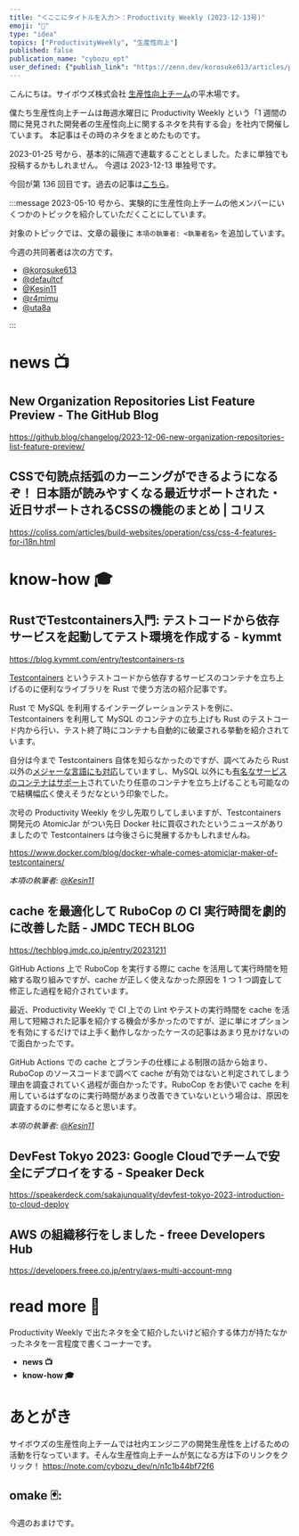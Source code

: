 ```yaml
---
title: "＜ここにタイトルを入力＞：Productivity Weekly (2023-12-13号)"
emoji: "🐁"
type: "idea"
topics: ["ProductivityWeekly", "生産性向上"]
published: false
publication_name: "cybozu_ept"
user_defined: {"publish_link": "https://zenn.dev/korosuke613/articles/productivity-weekly-20231213"}
---
```


こんにちは。サイボウズ株式会社 [生産性向上チーム](https://note.com/cybozu_dev/n/n1c1b44bf72f6)の平木場です。

僕たち生産性向上チームは毎週水曜日に Productivity Weekly という「1 週間の間に発見された開発者の生産性向上に関するネタを共有する会」を社内で開催しています。
本記事はその時のネタをまとめたものです。


2023-01-25 号から、基本的に隔週で連載することとしました。たまに単独でも投稿するかもしれません。
今週は 2023-12-13 単独号です。

今回が第 136 回目です。過去の記事は[こちら](https://zenn.dev/topics/productivityweekly?order=latest)。

:::message
2023-05-10 号から、実験的に生産性向上チームの他メンバーにいくつかのトピックを紹介していただくことにしています。

対象のトピックでは、文章の最後に `本項の執筆者: <執筆者名>` を追加しています。

今週の共同著者は次の方です。
- [@korosuke613](https://zenn.dev/korosuke613)
- [@defaultcf](https://zenn.dev/defaultcf)
- [@Kesin11](https://zenn.dev/kesin11)
- [@r4mimu](https://zenn.dev/r4mimu)
- [@uta8a](https://zenn.dev/uta8a)

:::

# news 📺

## New Organization Repositories List Feature Preview - The GitHub Blog
https://github.blog/changelog/2023-12-06-new-organization-repositories-list-feature-preview/

## CSSで句読点括弧のカーニングができるようになるぞ！ 日本語が読みやすくなる最近サポートされた・近日サポートされるCSSの機能のまとめ | コリス
https://coliss.com/articles/build-websites/operation/css/css-4-features-for-i18n.html

# know-how 🎓

## RustでTestcontainers入門: テストコードから依存サービスを起動してテスト環境を作成する - kymmt
https://blog.kymmt.com/entry/testcontainers-rs

[Testcontainers](https://testcontainers.com/) というテストコードから依存するサービスのコンテナを立ち上げるのに便利なライブラリを Rust で使う方法の紹介記事です。

Rust で MySQL を利用するインテーグレーションテストを例に、Testcontainers を利用して MySQL のコンテナの立ち上げも Rust のテストコード内から行い、テスト終了時にコンテナも自動的に破棄される挙動を紹介されています。

自分は今まで Testcontainers 自体を知らなかったのですが、調べてみたら Rust 以外の[メジャーな言語にも対応](https://testcontainers.com/getting-started/#supported-languages-and-prerequisites)していますし、MySQL 以外にも[有名なサービスのコンテナはサポート](https://testcontainers.com/modules/)されていたり任意のコンテナを立ち上げることも可能なので結構幅広く使えそうだなという印象でした。

次号の Productivity Weekly を少し先取りしてしまいますが、Testcontainers 開発元の AtomicJar がつい先日 Docker 社に買収されたというニュースがありましたので Testcontainers は今後さらに発展するかもしれませんね。

https://www.docker.com/blog/docker-whale-comes-atomicjar-maker-of-testcontainers/

_本項の執筆者: [@Kesin11](https://zenn.dev/kesin11)_

## cache を最適化して RuboCop の CI 実行時間を劇的に改善した話 - JMDC TECH BLOG
https://techblog.jmdc.co.jp/entry/20231211

GitHub Actions 上で RuboCop を実行する際に cache を活用して実行時間を短縮する取り組みですが、cache が正しく使えなかった原因を 1 つ 1 つ調査して修正した過程を紹介されています。

最近、Productivity Weekly で CI 上での Lint やテストの実行時間を cache を活用して短縮された記事を紹介する機会が多かったのですが、逆に単にオプションを有効にするだけでは上手く動作しなかったケースの記事はあまり見かけないので面白かったです。

GitHub Actions での cache とブランチの仕様による制限の話から始まり、RuboCop のソースコードまで調べて cache が有効ではないと判定されてしまう理由を調査されていく過程が面白かったです。RuboCop をお使いで cache を利用しているはずなのに実行時間があまり改善できていないという場合は、原因を調査するのに参考になると思います。

_本項の執筆者: [@Kesin11](https://zenn.dev/kesin11)_

## DevFest Tokyo 2023: Google Cloudでチームで安全にデプロイをする - Speaker Deck
https://speakerdeck.com/sakajunquality/devfest-tokyo-2023-introduction-to-cloud-deploy

## AWS の組織移行をしました - freee Developers Hub
https://developers.freee.co.jp/entry/aws-multi-account-mng

# read more 🍘
Productivity Weekly で出たネタを全て紹介したいけど紹介する体力が持たなかったネタを一言程度で書くコーナーです。

- **news 📺**
- **know-how 🎓**

# あとがき


サイボウズの生産性向上チームでは社内エンジニアの開発生産性を上げるための活動を行なっています。そんな生産性向上チームが気になる方は下のリンクをクリック！
https://note.com/cybozu_dev/n/n1c1b44bf72f6

<!-- :::message すみません、今週もおまけはお休みです...:::-->

## omake 🃏: 
今週のおまけです。
